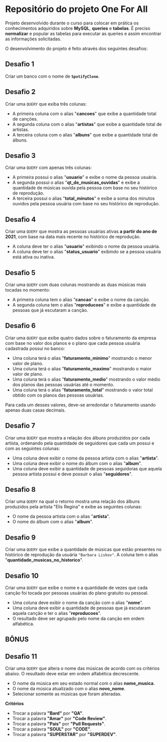 # Repositório do projeto One For All

Projeto desenvolvido durante o curso para colocar em prática os conhecimentos adquiridos sobre **MySQL**, **queries** e **tabelas**. É preciso **normalizar** e popular as tabelas para executar as queries e assim encontrar as informações solicitadas.

O desenvolvimento do projeto é feito através dos seguintes desafios:

## Desafio 1

Criar um banco com o nome de **`SpotifyClone`**.

## Desafio 2

Criar uma `QUERY` que exiba três colunas:

- A primeira coluna com o alias "**cancoes**" que exibe a quantidade total de canções.
- A segunda coluna com o alias "**artistas**" que exibe a quantidade total de artistas.
- A terceira coluna com o alias "**albuns**" que exibe a quantidade total de álbuns.

## Desafio 3

Criar uma `QUERY` com apenas três colunas:

- A primeira possui o alias "**usuario**" e exibe o nome da pessoa usuária.
- A segunda possui o alias "**qt_de_musicas_ouvidas**" e exibe a quantidade de músicas ouvida pela pessoa com base no seu histórico de reprodução.
- A terceira possui o alias "**total_minutos**" e exibe a soma dos minutos ouvidos pela pessoa usuária com base no seu histórico de reprodução.

## Desafio 4

Criar uma `QUERY` que mostra as pessoas usuárias ativas **a partir do ano de 2021**, com base na data mais recente no histórico de reprodução.

- A coluna deve ter o alias "**usuario**" exibindo o nome da pessoa usuária.
- A coluna deve ter o alias "**status_usuario**" exibindo se a pessoa usuária está ativa ou inativa.

## Desafio 5

Criar uma `QUERY` com duas colunas mostrando as duas músicas mais tocadas no momento:

- A primeira coluna tem o alias "**cancao**" e exibe o nome da canção.
- A segunda coluna tem o alias "**reproducoes**" e exibe a quantidade de pessoas que já escutaram a canção.

## Desafio 6

Criar uma `QUERY` que exibe quatro dados sobre o faturamento da empresa com base no valor dos planos e o plano que cada pessoa usuária cadastrada possui no banco:

- Uma coluna terá o alias "**faturamento_minimo**" mostrando o menor valor de plano.
- Uma coluna terá o alias "**faturamento_maximo**" mostrando o maior valor de plano.
- Uma coluna terá o alias "**faturamento_medio**" mostrando o valor médio dos planos das pessoas usuárias até o momento.
- Uma coluna terá o alias "**faturamento_total**" mostrando o valor total obtido com os planos das pessoas usuárias.

Para cada um desses valores, deve-se arredondar o faturamento usando apenas duas casas decimais.

## Desafio 7

Criar uma `QUERY` que mostra a relação dos álbuns produzidos por cada artista, ordenando pela quantidade de seguidores que cada um possui e com as seguintes colunas:

- Uma coluna deve exibir o nome da pessoa artista com o alias "**artista**".
- Uma coluna deve exibir o nome do álbum com o alias "**album**".
- Uma coluna deve exibir a quantidade de pessoas seguidoras que aquela pessoa artista possui e deve possuir o alias "**seguidores**".

## Desafio 8

Criar uma `QUERY` na qual o retorno mostra uma relação dos álbuns produzidos pela artista "Elis Regina" e exibe as seguintes colunas:

- O nome da pessoa artista com o alias "**artista**".
- O nome do álbum com o alias "**album**".

## Desafio 9

Criar uma `QUERY` que exibe a quantidade de músicas que estão presentes no histórico de reprodução da usuária `"Barbara Liskov"`. A coluna tem o alias "**quantidade_musicas_no_historico**".

## Desafio 10

Criar uma `QUERY` que exibe o nome e a quantidade de vezes que cada canção foi tocada por pessoas usuárias do plano gratuito ou pessoal.

- Uma coluna deve exibir o nome da canção com o alias "**nome**".
- Uma coluna deve exibir a quantidade de pessoas que já escutaram aquela canção e ter o alias "**reproducoes**".
- O resultado deve ser agrupado pelo nome da canção em ordem alfabética.

## BÔNUS

## Desafio 11

Criar uma `QUERY` que altera o nome das músicas de acordo com os critérios abaixo. O resultado deve estar em ordem alfabética decrescente.
- O nome da música em seu estado normal com o alias **nome_musica**.
- O nome da música atualizado com o alias **novo_nome**.
- Selecionar somente as músicas que foram alteradas. 

**Critérios**

- Trocar a palavra **"Bard"** por **"QA"**.
- Trocar a palavra **"Amar"** por **"Code Review"**.
- Trocar a palavra **"Pais"** por **"Pull Requests"**.
- Trocar a palavra **"SOUL"** por **"CODE"**.
- Trocar a palavra **"SUPERSTAR"** por **"SUPERDEV"**.


<!-- Olá, Tryber!
Esse é apenas um arquivo inicial para o README do seu projeto no qual você pode customizar e reutilizar todas as vezes que for executar o trybe-publisher.

Para deixá-lo com a sua cara, basta alterar o seguinte arquivo da sua máquina: ~/.student-repo-publisher/custom/_NEW_README.md

É essencial que você preencha esse documento por conta própria, ok?
Não deixe de usar nossas dicas de escrita de README de projetos, e deixe sua criatividade brilhar!
:warning: IMPORTANTE: você precisa deixar nítido:
- quais arquivos/pastas foram desenvolvidos por você; 
- quais arquivos/pastas foram desenvolvidos por outra pessoa estudante;
- quais arquivos/pastas foram desenvolvidos pela Trybe.
-->
